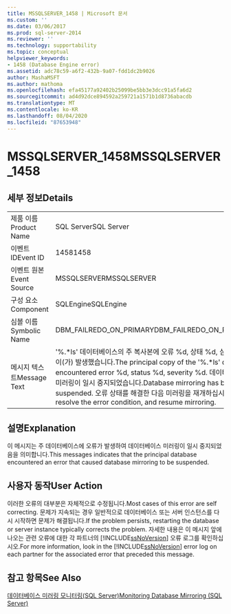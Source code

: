 ```yaml
---
title: MSSQLSERVER_1458 | Microsoft 문서
ms.custom: ''
ms.date: 03/06/2017
ms.prod: sql-server-2014
ms.reviewer: ''
ms.technology: supportability
ms.topic: conceptual
helpviewer_keywords:
- 1458 (Database Engine error)
ms.assetid: adc78c59-a6f2-432b-9a07-fdd1dc2b9026
author: MashaMSFT
ms.author: mathoma
ms.openlocfilehash: efa45177a92402b25099be5bb3e3dcc91a5fa6d2
ms.sourcegitcommit: ad4d92dce894592a259721a1571b1d8736abacdb
ms.translationtype: MT
ms.contentlocale: ko-KR
ms.lasthandoff: 08/04/2020
ms.locfileid: "87653948"
---
```

# <a name="mssqlserver_1458"></a><span data-ttu-id="14341-102">MSSQLSERVER_1458</span><span class="sxs-lookup"><span data-stu-id="14341-102">MSSQLSERVER_1458</span></span>
    
## <a name="details"></a><span data-ttu-id="14341-103">세부 정보</span><span class="sxs-lookup"><span data-stu-id="14341-103">Details</span></span>  
  
|||  
|-|-|  
|<span data-ttu-id="14341-104">제품 이름</span><span class="sxs-lookup"><span data-stu-id="14341-104">Product Name</span></span>|<span data-ttu-id="14341-105">SQL Server</span><span class="sxs-lookup"><span data-stu-id="14341-105">SQL Server</span></span>|  
|<span data-ttu-id="14341-106">이벤트 ID</span><span class="sxs-lookup"><span data-stu-id="14341-106">Event ID</span></span>|<span data-ttu-id="14341-107">1458</span><span class="sxs-lookup"><span data-stu-id="14341-107">1458</span></span>|  
|<span data-ttu-id="14341-108">이벤트 원본</span><span class="sxs-lookup"><span data-stu-id="14341-108">Event Source</span></span>|<span data-ttu-id="14341-109">MSSQLSERVER</span><span class="sxs-lookup"><span data-stu-id="14341-109">MSSQLSERVER</span></span>|  
|<span data-ttu-id="14341-110">구성 요소</span><span class="sxs-lookup"><span data-stu-id="14341-110">Component</span></span>|<span data-ttu-id="14341-111">SQLEngine</span><span class="sxs-lookup"><span data-stu-id="14341-111">SQLEngine</span></span>|  
|<span data-ttu-id="14341-112">심볼 이름</span><span class="sxs-lookup"><span data-stu-id="14341-112">Symbolic Name</span></span>|<span data-ttu-id="14341-113">DBM_FAILREDO_ON_PRIMARY</span><span class="sxs-lookup"><span data-stu-id="14341-113">DBM_FAILREDO_ON_PRIMARY</span></span>|  
|<span data-ttu-id="14341-114">메시지 텍스트</span><span class="sxs-lookup"><span data-stu-id="14341-114">Message Text</span></span>|<span data-ttu-id="14341-115">'%.\*ls' 데이터베이스의 주 복사본에 오류 %d, 상태 %d, 심각도 %d이(가) 발생했습니다.</span><span class="sxs-lookup"><span data-stu-id="14341-115">The principal copy of the '%.\*ls' database encountered error %d, status %d, severity %d.</span></span> <span data-ttu-id="14341-116">데이터베이스 미러링이 일시 중지되었습니다.</span><span class="sxs-lookup"><span data-stu-id="14341-116">Database mirroring has been suspended.</span></span> <span data-ttu-id="14341-117">오류 상태를 해결한 다음 미러링을 재개하십시오.</span><span class="sxs-lookup"><span data-stu-id="14341-117">Try to resolve the error condition, and resume mirroring.</span></span>|  
  
## <a name="explanation"></a><span data-ttu-id="14341-118">설명</span><span class="sxs-lookup"><span data-stu-id="14341-118">Explanation</span></span>  
 <span data-ttu-id="14341-119">이 메시지는 주 데이터베이스에 오류가 발생하여 데이터베이스 미러링이 일시 중지되었음을 의미합니다.</span><span class="sxs-lookup"><span data-stu-id="14341-119">This messages indicates that the principal database encountered an error that caused database mirroring to be suspended.</span></span>  
  
## <a name="user-action"></a><span data-ttu-id="14341-120">사용자 동작</span><span class="sxs-lookup"><span data-stu-id="14341-120">User Action</span></span>  
 <span data-ttu-id="14341-121">이러한 오류의 대부분은 자체적으로 수정됩니다.</span><span class="sxs-lookup"><span data-stu-id="14341-121">Most cases of this error are self correcting.</span></span> <span data-ttu-id="14341-122">문제가 지속되는 경우 일반적으로 데이터베이스 또는 서버 인스턴스를 다시 시작하면 문제가 해결됩니다.</span><span class="sxs-lookup"><span data-stu-id="14341-122">If the problem persists, restarting the database or server instance typically corrects the problem.</span></span> <span data-ttu-id="14341-123">자세한 내용은 이 메시지 앞에 나오는 관련 오류에 대한 각 파트너의 [!INCLUDE[ssNoVersion](../../includes/ssnoversion-md.md)] 오류 로그를 확인하십시오.</span><span class="sxs-lookup"><span data-stu-id="14341-123">For more information, look in the [!INCLUDE[ssNoVersion](../../includes/ssnoversion-md.md)] error log on each partner for the associated error that preceded this message.</span></span>  
  
## <a name="see-also"></a><span data-ttu-id="14341-124">참고 항목</span><span class="sxs-lookup"><span data-stu-id="14341-124">See Also</span></span>  
 [<span data-ttu-id="14341-125">데이터베이스 미러링 모니터링&#40;SQL Server&#41;</span><span class="sxs-lookup"><span data-stu-id="14341-125">Monitoring Database Mirroring &#40;SQL Server&#41;</span></span>](../../database-engine/database-mirroring/database-mirroring-sql-server.md)  
  
  

